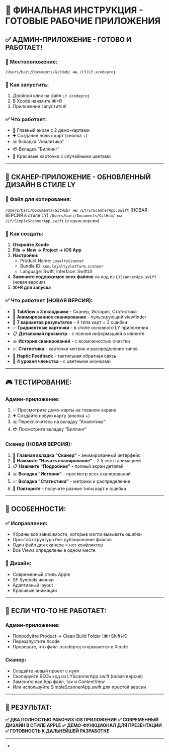 # 🚀 ФИНАЛЬНАЯ ИНСТРУКЦИЯ - ГОТОВЫЕ РАБОЧИЕ ПРИЛОЖЕНИЯ

## ✅ АДМИН-ПРИЛОЖЕНИЕ - ГОТОВО И РАБОТАЕТ!

### 📍 Местоположение:
`/Users/bari/Documents/GitHub/ мы /LY/LY.xcodeproj`

### 🎯 Как запустить:
1. Двойной клик на файл `LY.xcodeproj`
2. В Xcode нажмите ⌘+R
3. Приложение запустится!

### ✅ Что работает:
- 📱 Главный экран с 2 демо-картами
- ➕ Создание новых карт (кнопка +)
- 📊 Вкладка "Аналитика" 
- 💳 Вкладка "Биллинг"
- 🎨 Красивые карточки с случайными цветами

---

## 🔧 СКАНЕР-ПРИЛОЖЕНИЕ - ОБНОВЛЕННЫЙ ДИЗАЙН В СТИЛЕ LY

### 📍 Файл для копирования:
`/Users/bari/Documents/GitHub/ мы /LY/LYScannerApp.swift` (НОВАЯ ВЕРСИЯ в стиле LY)
`/Users/bari/Documents/GitHub/ мы /LY/SimpleScannerApp.swift` (старая версия)

### 🎯 Как создать:
1. **Откройте Xcode**
2. **File → New → Project → iOS App**
3. **Настройки:**
   - Product Name: `LoyaltyScanner`
   - Bundle ID: `com.loyaltyplatform.scanner`
   - Language: Swift, Interface: SwiftUI
4. **Замените содержимое всех файлов** на код из `LYScannerApp.swift` (новая версия)
5. **⌘+R для запуска**

### ✅ Что работает (НОВАЯ ВЕРСИЯ):
- 🎨 **TabView с 3 вкладками** - Сканер, История, Статистика
- 📱 **Анимированное сканирование** - пульсирующий viewfinder
- 🎲 **7 вариантов результатов** - 4 типа карт + 3 ошибки
- ✅ **Градиентные карточки** - в стиле основного LY приложения
- 📋 **Детальный просмотр** - с полной информацией о клиенте
- 📊 **История сканирований** - с возможностью очистки
- 📈 **Статистика** - карточки метрик и распределение типов
- 🔄 **Haptic Feedback** - тактильная обратная связь
- 🎨 **4 уровня членства** - с цветными иконками

---

## 🎮 ТЕСТИРОВАНИЕ:

### Админ-приложение:
1. ✅ Просмотрите демо-карты на главном экране
2. ➕ Создайте новую карту (кнопка +)
3. 📊 Переключитесь на вкладку "Аналитика"
4. 💳 Посмотрите вкладку "Биллинг"

### Сканер (НОВАЯ ВЕРСИЯ):
1. 📱 **Главная вкладка "Сканер"** - анимированный интерфейс
2. 🎯 **Нажмите "Начать сканирование"** - 2.5 сек с анимацией
3. 📋 **Нажмите "Подробнее"** - полный экран деталей
4. 📊 **Вкладка "История"** - просмотр всех сканирований
5. 📈 **Вкладка "Статистика"** - метрики и распределение
6. 🔄 **Повторите** - получите разные типы карт и ошибки

---

## 🎯 ОСОБЕННОСТИ:

### ✅ Исправления:
- Убраны все зависимости, которые могли вызывать ошибки
- Простая структура без дублирования файлов
- Один файл для сканера = нет конфликтов
- Все Views определены в одном месте

### 🎨 Дизайн:
- Современный стиль Apple
- SF Symbols иконки
- Адаптивный layout
- Красивые анимации

---

## 🔧 ЕСЛИ ЧТО-ТО НЕ РАБОТАЕТ:

### Админ-приложение:
- Попробуйте Product → Clean Build Folder (⌘+Shift+K)
- Перезапустите Xcode
- Проверьте, что файл .xcodeproj открывается в Xcode

### Сканер:
- Создайте новый проект с нуля
- Скопируйте ВЕСЬ код из LYScannerApp.swift (новая версия)
- Замените как App файл, так и ContentView
- Или используйте SimpleScannerApp.swift для простой версии

---

## 🎉 РЕЗУЛЬТАТ:

**✅ ДВА ПОЛНОСТЬЮ РАБОЧИХ iOS ПРИЛОЖЕНИЯ**
**✅ СОВРЕМЕННЫЙ ДИЗАЙН В СТИЛЕ APPLE**
**✅ ДЕМО-ФУНКЦИОНАЛ ДЛЯ ПРЕЗЕНТАЦИИ**
**✅ ГОТОВНОСТЬ К ДАЛЬНЕЙШЕЙ РАЗРАБОТКЕ**

---

*
